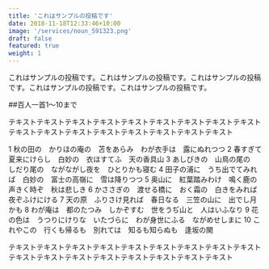 ```yaml
---
title: 'これはサンプルの投稿です'
date: 2018-11-18T12:33:46+10:00
image: '/services/noun_591323.png'
draft: false
featured: true
weight: 1
---
```


これはサンプルの投稿です。これはサンプルの投稿です。これはサンプルの投稿です。これはサンプルの投稿です。これはサンプルの投稿です。

##百人一首1〜10まで

テキストテキストテキストテキストテキストテキストテキストテキストテキストテキストテキストテキストテキストテキストテキストテキストテキスト

1   秋の田の　かりほの庵の　苫をあらみ　わが衣手は　露にぬれつつ
2   春すぎて　夏来にけらし　白妙の　衣ほすてふ　天の香具山
3   あしびきの　山鳥の尾の　しだり尾の　ながながし夜を　ひとりかも寝む
4   田子の浦に　うち出でてみれば　白妙の　富士の高嶺に　雪は降りつつ
5   奥山に　紅葉踏みわけ　鳴く鹿の　声きく時ぞ　秋は悲しき
6   かささぎの　渡せる橋に　おく霜の　白きをみれば　夜ぞふけにける
7   天の原　ふりさけ見れば　春日なる　三笠の山に　出でし月かも
8   わが庵は　都のたつみ　しかぞすむ　世をうぢ山と　人はいふなり
9   花の色は　うつりにけりな　いたづらに　わが身世にふる　ながめせしまに
10  これやこの　行くも帰るも　別れては　知るも知らぬも　逢坂の関

テキストテキストテキストテキストテキストテキストテキストテキストテキストテキストテキストテキストテキストテキストテキストテキストテキスト


